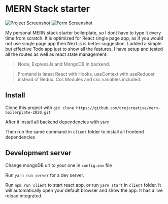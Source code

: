 # MERN Stack starter
![Project Screenshot](1.png)
![Form Screenshot](2.png)

My personal MERN stack starter boilerplate, so I dont have to type it every time from scratch. It is optimized for React single page app, as if you would not use single page app then Next.js is better suggestion. I added a simple but effective Todo app just to show all the features, I have setup and tested all the routes as well as react state management.


> Node, ExpressJs and MongoDB in backend.

> Frontend is latest React with Hooks, useContext with useReducer instead of Redux. Css Modules and css variables included.


## Install
Clone this project with `git clone https://github.com/drejcreative/mern-boilerplate-2020.git`

After it install all backend dependencies with `yarn`

Then run the same command in `client` folder to install all frontend dependencies 

## Development server
Change mongoDB url to your one in `config.env` file

Run `yarn run server` for a dev server. 

Run `npm run client` to start react app, or run `yarn start` in `client` folder.
It will automatically open your default browser and show the app. It has a live reload integrated.
